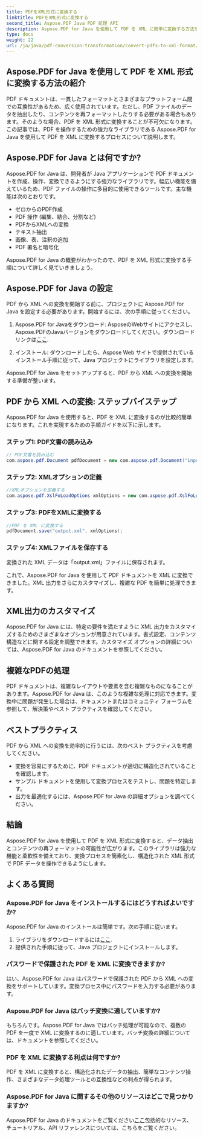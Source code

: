 ```yaml
---
title: PDFをXML形式に変換する
linktitle: PDFをXML形式に変換する
second_title: Aspose.PDF Java PDF 処理 API
description: Aspose.PDF for Java を使用して PDF を XML に簡単に変換する方法を学びます。効率的な変換のためのステップバイステップ ガイドとベスト プラクティス。
type: docs
weight: 22
url: /ja/java/pdf-conversion-transformation/convert-pdfs-to-xml-format/
---
```


## Aspose.PDF for Java を使用して PDF を XML 形式に変換する方法の紹介

PDF ドキュメントは、一貫したフォーマットとさまざまなプラットフォーム間での互換性があるため、広く使用されています。ただし、PDF ファイルのデータを抽出したり、コンテンツを再フォーマットしたりする必要がある場合もあります。そのような場合、PDF を XML 形式に変換することが不可欠になります。この記事では、PDF を操作するための強力なライブラリである Aspose.PDF for Java を使用して PDF を XML に変換するプロセスについて説明します。

## Aspose.PDF for Java とは何ですか?

Aspose.PDF for Java は、開発者が Java アプリケーションで PDF ドキュメントを作成、操作、変換できるようにする強力なライブラリです。幅広い機能を備えているため、PDF ファイルの操作に多目的に使用できるツールです。主な機能は次のとおりです。

- ゼロからのPDF作成
- PDF 操作 (編集、結合、分割など)
- PDFからXMLへの変換
- テキスト抽出
- 画像、表、注釈の追加
- PDF 署名と暗号化

Aspose.PDF for Java の概要がわかったので、PDF を XML 形式に変換する手順について詳しく見ていきましょう。

## Aspose.PDF for Java の設定

PDF から XML への変換を開始する前に、プロジェクトに Aspose.PDF for Java を設定する必要があります。開始するには、次の手順に従ってください。

1.  Aspose.PDF for Javaをダウンロード: AsposeのWebサイトにアクセスし、Aspose.PDFのJavaバージョンをダウンロードしてください。ダウンロードリンクは[ここ](https://releases.aspose.com/pdf/java/).

2. インストール: ダウンロードしたら、Aspose Web サイトで提供されているインストール手順に従って、Java プロジェクトにライブラリを設定します。

Aspose.PDF for Java をセットアップすると、PDF から XML への変換を開始する準備が整います。

## PDF から XML への変換: ステップバイステップ

Aspose.PDF for Java を使用すると、PDF を XML に変換するのが比較的簡単になります。これを実現するための手順ガイドを以下に示します。

### ステップ1: PDF文書の読み込み

```java
// PDF文書を読み込む
com.aspose.pdf.Document pdfDocument = new com.aspose.pdf.Document("input.pdf");
```

### ステップ2: XMLオプションの定義

```java
//XMLオプションを定義する
com.aspose.pdf.XslFoLoadOptions xmlOptions = new com.aspose.pdf.XslFoLoadOptions();
```

### ステップ3: PDFをXMLに変換する

```java
//PDF を XML に変換する
pdfDocument.save("output.xml", xmlOptions);
```

### ステップ4: XMLファイルを保存する

変換された XML データは「output.xml」ファイルに保存されます。

これで、Aspose.PDF for Java を使用して PDF ドキュメントを XML に変換できました。XML 出力をさらにカスタマイズし、複雑な PDF を簡単に処理できます。

## XML出力のカスタマイズ

Aspose.PDF for Java には、特定の要件を満たすように XML 出力をカスタマイズするためのさまざまなオプションが用意されています。書式設定、コンテンツ構造などに関する設定を調整できます。カスタマイズ オプションの詳細については、Aspose.PDF for Java のドキュメントを参照してください。

## 複雑なPDFの処理

PDF ドキュメントは、複雑なレイアウトや要素を含む複雑なものになることがあります。Aspose.PDF for Java は、このような複雑な処理に対応できます。変換中に問題が発生した場合は、ドキュメントまたはコミュニティ フォーラムを参照して、解決策やベスト プラクティスを確認してください。

## ベストプラクティス

PDF から XML への変換を効率的に行うには、次のベスト プラクティスを考慮してください。

- 変換を容易にするために、PDF ドキュメントが適切に構造化されていることを確認します。
- サンプル ドキュメントを使用して変換プロセスをテストし、問題を特定します。
- 出力を最適化するには、Aspose.PDF for Java の詳細オプションを調べてください。

## 結論

Aspose.PDF for Java を使用して PDF を XML 形式に変換すると、データ抽出とコンテンツの再フォーマットの可能性が広がります。このライブラリは強力な機能と柔軟性を備えており、変換プロセスを簡素化し、構造化された XML 形式で PDF データを操作できるようにします。

## よくある質問

### Aspose.PDF for Java をインストールするにはどうすればよいですか?

Aspose.PDF for Java のインストールは簡単です。次の手順に従います。
1. ライブラリをダウンロードするには[ここ](https://releases.aspose.com/pdf/java/).
2. 提供された手順に従って、Java プロジェクトにインストールします。

### パスワードで保護された PDF を XML に変換できますか?

はい、Aspose.PDF for Java はパスワードで保護された PDF から XML への変換をサポートしています。変換プロセス中にパスワードを入力する必要があります。

### Aspose.PDF for Java はバッチ変換に適していますか?

もちろんです。Aspose.PDF for Java ではバッチ処理が可能なので、複数の PDF を一度で XML に変換するのに適しています。バッチ変換の詳細については、ドキュメントを参照してください。

### PDF を XML に変換する利点は何ですか?

PDF を XML に変換すると、構造化されたデータの抽出、簡単なコンテンツ操作、さまざまなデータ処理ツールとの互換性などの利点が得られます。

### Aspose.PDF for Java に関するその他のリソースはどこで見つかりますか?

 Aspose.PDF for Java のドキュメントをご覧ください[ここ](https://reference.aspose.com/pdf/java/)包括的なリソース、チュートリアル、API リファレンスについては、こちらをご覧ください。